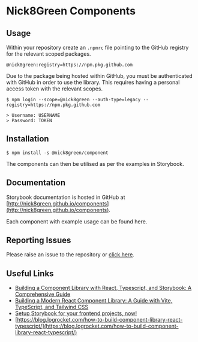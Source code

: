 # Nick8Green Components

## Usage

Within your repository create an `.npmrc` file pointing to the GitHub registry for the relevant scoped packages.

```
@nick8green:registry=https://npm.pkg.github.com
```

Due to the package being hosted within GitHub, you must be authenticated with GitHub in order to use the library. This requires having a personal access token with the relevant scopes.

```
$ npm login --scope=@nick8green --auth-type=legacy --registry=https://npm.pkg.github.com

> Username: USERNAME
> Password: TOKEN
```

## Installation

```
$ npm install -s @nick8green/component
```

The components can then be utilised as per the examples in Storybook.

## Documentation

Storybook documentation is hosted in GitHub at [http://nick8green.github.io/components](http://nick8green.github.io/components).

Each component with example usage can be found here.

## Reporting Issues

Please raise an issue to the repository or [click here](https://github.com/nick8green/components/issues).

## Useful Links

* [Building a Component Library with React, Typescript, and Storybook: A Comprehensive Guide](https://medium.com/simform-engineering/building-a-component-library-with-react-typescript-and-storybook-a-comprehensive-guide-ba189accdaf5)
* [Building a Modern React Component Library: A Guide with Vite, TypeScript, and Tailwind CSS](https://medium.com/@mevlutcantuna/building-a-modern-react-component-library-a-guide-with-vite-typescript-and-tailwind-css-862558516b8d)
* [Setup Storybook for your frontend projects, now!](https://medium.com/@rikiphukon/setup-storybook-for-your-react-projects-8120366a4acc)
* [https://blog.logrocket.com/how-to-build-component-library-react-typescript/](https://blog.logrocket.com/how-to-build-component-library-react-typescript/)